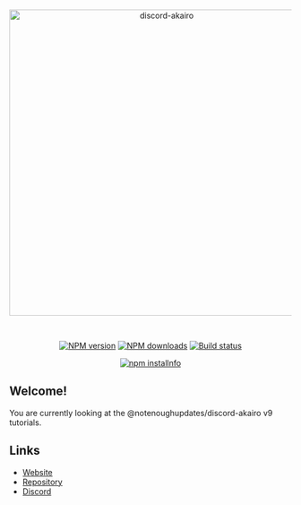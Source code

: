 <!-- markdownlint-disable MD026 MD033 MD041 -->
<div align="center">
  <br />
  <p>
    <a href="https://github.com/NotEnoughUpdates/discord-akairo/wiki"><img src="https://discord-akairo.github.io/static/logo.svg" width="546" alt="discord-akairo" /></a>
  </p>
  <br />
  <p>
    <a href="https://www.npmjs.com/package/@notenoughupdates/discord-akairo"><img src="https://img.shields.io/npm/v/@notenoughupdates/discord-akairo.svg?maxAge=3600" alt="NPM version" /></a>
    <a href="https://www.npmjs.com/package/@notenoughupdates/discord-akairo"><img src="https://img.shields.io/npm/dt/@notenoughupdates/discord-akairo.svg?maxAge=3600" alt="NPM downloads" /></a>
    <a href="https://github.com/NotEnoughUpdates/discord-akairo/actions"><img src="https://img.shields.io/github/checks-status/NotEnoughUpdates/discord-akairo/master" alt="Build status" /></a>
  </p>
  <p>
    <a href="https://www.npmjs.com/package/@notenoughupdates/discord-akairo"><img src="https://nodeico.herokuapp.com/@notenoughupdates/discord-akairo.svg" alt="npm installnfo" /></a>
  </p>
</div>

## Welcome!

You are currently looking at the @notenoughupdates/discord-akairo v9 tutorials.

## Links

- [Website](https://github.com/NotEnoughUpdates/discord-akairo/wiki)
- [Repository](https://github.com/NotEnoughUpdates/discord-akairo)
- [Discord](https://discord.gg/7FpsYp2c47)
<!-- - [Changelog](https://github.com/discord-akairo/discord-akairo/releases) -->
